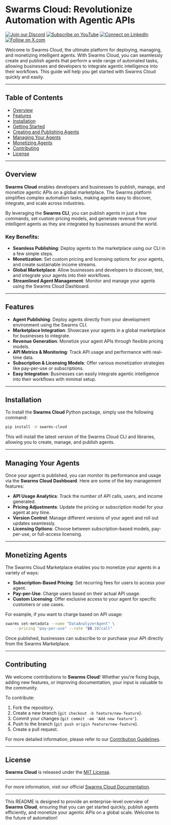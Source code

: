 
# Swarms Cloud: Revolutionize Automation with Agentic APIs


[![Join our Discord](https://img.shields.io/badge/Discord-Join%20our%20server-5865F2?style=for-the-badge&logo=discord&logoColor=white)](https://discord.gg/agora-999382051935506503) [![Subscribe on YouTube](https://img.shields.io/badge/YouTube-Subscribe-red?style=for-the-badge&logo=youtube&logoColor=white)](https://www.youtube.com/@kyegomez3242) [![Connect on LinkedIn](https://img.shields.io/badge/LinkedIn-Connect-blue?style=for-the-badge&logo=linkedin&logoColor=white)](https://www.linkedin.com/in/kye-g-38759a207/) [![Follow on X.com](https://img.shields.io/badge/X.com-Follow-1DA1F2?style=for-the-badge&logo=x&logoColor=white)](https://x.com/kyegomezb)

Welcome to Swarms Cloud, the ultimate platform for deploying, managing, and monetizing intelligent agents. With Swarms Cloud, you can seamlessly create and publish agents that perform a wide range of automated tasks, allowing businesses and developers to integrate agentic intelligence into their workflows. This guide will help you get started with Swarms Cloud quickly and easily.

---

## Table of Contents

- [Overview](#overview)
- [Features](#features)
- [Installation](#installation)
- [Getting Started](#getting-started)
- [Creating and Publishing Agents](#creating-and-publishing-agents)
- [Managing Your Agents](#managing-your-agents)
- [Monetizing Agents](#monetizing-agents)
- [Contributing](#contributing)
- [License](#license)

---


## Overview

**Swarms Cloud** enables developers and businesses to publish, manage, and monetize agentic APIs on a global marketplace. The Swarms platform simplifies complex automation tasks, making agents easy to discover, integrate, and scale across industries.

By leveraging the **Swarms CLI**, you can publish agents in just a few commands, set custom pricing models, and generate revenue from your intelligent agents as they are integrated by businesses around the world.

### Key Benefits:

- **Seamless Publishing**: Deploy agents to the marketplace using our CLI in a few simple steps.
- **Monetization**: Set custom pricing and licensing options for your agents, and create sustainable income streams.
- **Global Marketplace**: Allow businesses and developers to discover, test, and integrate your agents into their workflows.
- **Streamlined Agent Management**: Monitor and manage your agents using the Swarms Cloud Dashboard.

---

## Features

- **Agent Publishing**: Deploy agents directly from your development environment using the Swarms CLI.
- **Marketplace Integration**: Showcase your agents in a global marketplace for businesses to integrate.
- **Revenue Generation**: Monetize your agent APIs through flexible pricing models.
- **API Metrics & Monitoring**: Track API usage and performance with real-time data.
- **Subscription & Licensing Models**: Offer various monetization strategies like pay-per-use or subscriptions.
- **Easy Integration**: Businesses can easily integrate agentic intelligence into their workflows with minimal setup.

---

## Installation

To install the **Swarms Cloud** Python package, simply use the following command:

```bash
pip install -U swarms-cloud
```

This will install the latest version of the Swarms Cloud CLI and libraries, allowing you to create, manage, and publish agents.
<!-- 
---

## Getting Started

### 1. Initialize Your Project

After installing the Swarms Cloud package, you can start by initializing your project using the following command:

```bash
swarms init --project "MyFirstAgent"
```

This will create a new directory and scaffold the basic structure needed to create your first agent.

### 2. Creating an Agent

Build your agent using any framework of your choice. Swarms Cloud supports a variety of frameworks and languages, making it easy to integrate any existing agent into the marketplace.

For example, if you're using the Swarms framework, you can start building your agent like this:

```python
# Example of a basic agent implementation
class MyAgent:
    def process(self, input_data):
        # Your agent logic goes here
        return {"response": "Hello from MyAgent!"}
```

### 3. Set Metadata for Your Agent

To publish an agent, you need to define the metadata, such as the agent's description, pricing model, and category.

```bash
swarms set-metadata --name "MyFirstAgent" \
    --description "An agent for automating customer support" \
    --pricing "subscription" --rate "$50/month"
```

### 4. Publish Your Agent

Once your agent is ready, publish it to the marketplace with a single command:

```bash
swarms publish
```

This will deploy your agent to the **Swarms Cloud Marketplace**, where it will be globally accessible for businesses to discover and integrate. -->

---

## Managing Your Agents

Once your agent is published, you can monitor its performance and usage via the **Swarms Cloud Dashboard**. Here are some of the key management features:

- **API Usage Analytics**: Track the number of API calls, users, and income generated.
- **Pricing Adjustments**: Update the pricing or subscription model for your agent at any time.
- **Version Control**: Manage different versions of your agent and roll out updates seamlessly.
- **Licensing Options**: Choose between subscription-based models, pay-per-use, or full-access licensing.

---

## Monetizing Agents

The Swarms Cloud Marketplace enables you to monetize your agents in a variety of ways:

- **Subscription-Based Pricing**: Set recurring fees for users to access your agent.
- **Pay-per-Use**: Charge users based on their actual API usage.
- **Custom Licensing**: Offer exclusive access to your agent for specific customers or use cases.
  
For example, if you want to charge based on API usage:

```bash
swarms set-metadata --name "DataAnalyzerAgent" \
    --pricing "pay-per-use" --rate "$0.10/call"
```

Once published, businesses can subscribe to or purchase your API directly from the Swarms Marketplace.

---

## Contributing

We welcome contributions to **Swarms Cloud**! Whether you're fixing bugs, adding new features, or improving documentation, your input is valuable to the community.

To contribute:

1. Fork the repository.
2. Create a new branch (`git checkout -b feature/new-feature`).
3. Commit your changes (`git commit -am 'Add new feature'`).
4. Push to the branch (`git push origin feature/new-feature`).
5. Create a pull request.

For more detailed information, please refer to our [Contribution Guidelines](CONTRIBUTING.md).

---

## License

**Swarms Cloud** is released under the [MIT License](LICENSE).

---

For more information, visit our official [Swarms Cloud Documentation](https://docs.swarms.world).

---

This README is designed to provide an enterprise-level overview of **Swarms Cloud**, ensuring that you can get started quickly, publish agents efficiently, and monetize your agentic APIs on a global scale. Welcome to the future of automation!